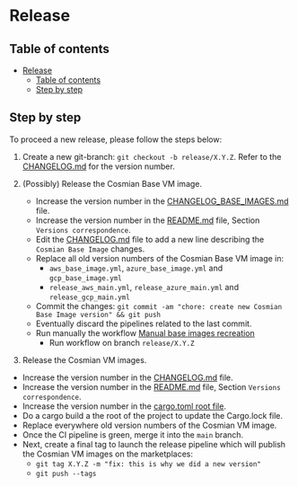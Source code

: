 # Release

## Table of contents

- [Release](#release)
  - [Table of contents](#table-of-contents)
  - [Step by step](#step-by-step)

## Step by step

To proceed a new release, please follow the steps below:

1. Create a new git-branch: `git checkout -b release/X.Y.Z`. Refer to the [CHANGELOG.md](CHANGELOG.md) for the version number.

2. (Possibly) Release the Cosmian Base VM image.

   - Increase the version number in the [CHANGELOG_BASE_IMAGES.md](CHANGELOG_BASE_IMAGES.md) file.
   - Increase the version number in the [README.md](README.md) file, Section `Versions correspondence`.
   - Edit the [CHANGELOG.md](CHANGELOG.md) file to add a new line describing the `Cosmian Base Image` changes.
   - Replace all old version numbers of the Cosmian Base VM image in:
     - `aws_base_image.yml`, `azure_base_image.yml` and `gcp_base_image.yml`
     - `release_aws_main.yml`, `release_azure_main.yml` and `release_gcp_main.yml`
   - Commit the changes: `git commit -am "chore: create new Cosmian Base Image version" && git push`
   - Eventually discard the pipelines related to the last commit.
   - Run manually the workflow [Manual base images recreation](https://github.com/Cosmian/cosmian_vm/actions/workflows/base_images_marketplaces.yml)
     - Run workflow on branch `release/X.Y.Z`

3. Release the Cosmian VM images.

- Increase the version number in the [CHANGELOG.md](CHANGELOG.md) file.
- Increase the version number in the [README.md](README.md) file, Section `Versions correspondence`.
- Increase the version number in the [cargo.toml root file](Cargo.toml).
- Do a cargo build a the root of the project to update the Cargo.lock file.
- Replace everywhere old version numbers of the Cosmian VM image.
- Once the CI pipeline is green, merge it into the `main` branch.
- Next, create a final tag to launch the release pipeline which will publish the Cosmian VM images on the marketplaces:
  - `git tag X.Y.Z -m "fix: this is why we did a new version"`
  - `git push --tags`
